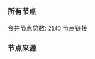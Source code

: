 ### 所有节点
合并节点总数: `2143`
[节点链接](https://raw.githubusercontent.com/rzhy1/11/master/sub/sub_merge_base64.txt)

### 节点来源
